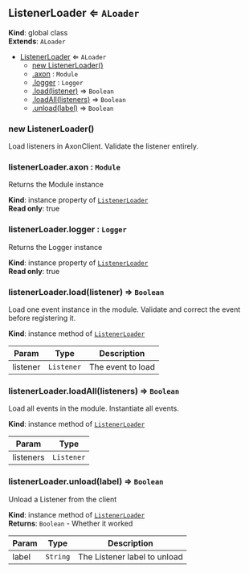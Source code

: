 <a name="ListenerLoader"></a>

## ListenerLoader ⇐ <code>ALoader</code>
**Kind**: global class  
**Extends**: <code>ALoader</code>  

* [ListenerLoader](#ListenerLoader) ⇐ <code>ALoader</code>
    * [new ListenerLoader()](#new_ListenerLoader_new)
    * [.axon](#ListenerLoader+axon) : <code>Module</code>
    * [.logger](#ListenerLoader+logger) : <code>Logger</code>
    * [.load(listener)](#ListenerLoader+load) ⇒ <code>Boolean</code>
    * [.loadAll(listeners)](#ListenerLoader+loadAll) ⇒ <code>Boolean</code>
    * [.unload(label)](#ListenerLoader+unload) ⇒ <code>Boolean</code>

<a name="new_ListenerLoader_new"></a>

### new ListenerLoader()
Load listeners in AxonClient.
Validate the listener entirely.

<a name="ListenerLoader+axon"></a>

### listenerLoader.axon : <code>Module</code>
Returns the Module instance

**Kind**: instance property of [<code>ListenerLoader</code>](#ListenerLoader)  
**Read only**: true  
<a name="ListenerLoader+logger"></a>

### listenerLoader.logger : <code>Logger</code>
Returns the Logger instance

**Kind**: instance property of [<code>ListenerLoader</code>](#ListenerLoader)  
**Read only**: true  
<a name="ListenerLoader+load"></a>

### listenerLoader.load(listener) ⇒ <code>Boolean</code>
Load one event instance in the module.
Validate and correct the event before registering it.

**Kind**: instance method of [<code>ListenerLoader</code>](#ListenerLoader)  

| Param | Type | Description |
| --- | --- | --- |
| listener | <code>Listener</code> | The event to load |

<a name="ListenerLoader+loadAll"></a>

### listenerLoader.loadAll(listeners) ⇒ <code>Boolean</code>
Load all events in the module.
Instantiate all events.

**Kind**: instance method of [<code>ListenerLoader</code>](#ListenerLoader)  

| Param | Type |
| --- | --- |
| listeners | <code>Listener</code> | 

<a name="ListenerLoader+unload"></a>

### listenerLoader.unload(label) ⇒ <code>Boolean</code>
Unload a Listener from the client

**Kind**: instance method of [<code>ListenerLoader</code>](#ListenerLoader)  
**Returns**: <code>Boolean</code> - Whether it worked  

| Param | Type | Description |
| --- | --- | --- |
| label | <code>String</code> | The Listener label to unload |

